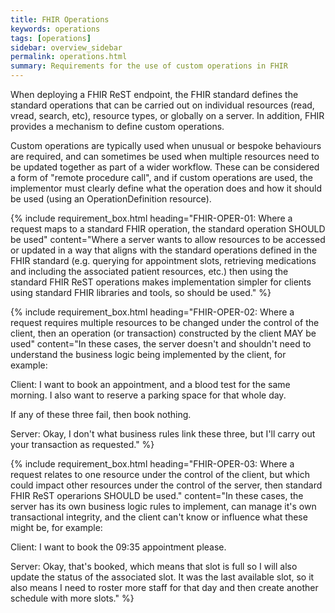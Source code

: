 ```yaml
---
title: FHIR Operations
keywords: operations
tags: [operations]
sidebar: overview_sidebar
permalink: operations.html
summary: Requirements for the use of custom operations in FHIR
---
```


When deploying a FHIR ReST endpoint, the FHIR standard defines the standard operations that can be carried out on individual resources (read, vread, search, etc), resource types, or globally on a server. In addition, FHIR provides a mechanism to define custom operations.

Custom operations are typically used when unusual or bespoke behaviours are required, and can sometimes be used when multiple resources need to be updated together as part of a wider workflow. These can be considered a form of "remote procedure call", and if custom operations are used, the implementor must clearly define what the operation does and how it should be used (using an OperationDefinition resource).

{% include requirement_box.html
	heading="FHIR-OPER-01: Where a request maps to a standard FHIR operation, the standard operation SHOULD be used"
	content="Where a server wants to allow resources to be accessed or updated in a way that aligns with the standard operations defined in the FHIR standard (e.g. querying for appointment slots, retrieving medications and including the associated patient resources, etc.) then using the standard FHIR ReST operations makes implementation simpler for clients using standard FHIR libraries and tools, so should be used."
%}

{% include requirement_box.html
	heading="FHIR-OPER-02: Where a request requires multiple resources to be changed under the control of the client, then an operation (or transaction) constructed by the client MAY be used"
	content="In these cases, the server doesn't and shouldn't need to understand the business logic being implemented by the client, for example:

Client: I want to book an appointment, and a blood test for the same morning. I also want to reserve a parking space for that whole day.

If any of these three fail, then book nothing.

Server: Okay, I don't what business rules link these three, but I'll carry out your transaction as requested."
%}

{% include requirement_box.html
	heading="FHIR-OPER-03: Where a request relates to one resource under the control of the client, but which could impact other resources under the control of the server, then standard FHIR ReST operarions SHOULD be used."
	content="In these cases, the server has its own business logic rules to implement, can manage it's own transactional integrity, and the client can't know or influence what these might be, for example:

Client: I want to book the 09:35 appointment please.

Server: Okay, that's booked, which means that slot is full so I will also update the status of the associated slot. It was the last available slot, so it also means I need to roster more staff for that day and then create another schedule with more slots."
%}

